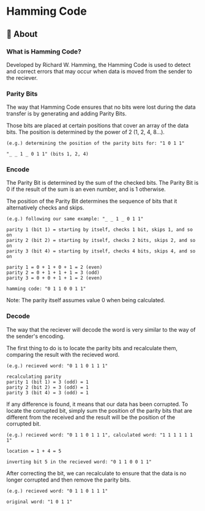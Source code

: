 # Hamming Code


## :pushpin: About


### What is Hamming Code?
Developed by Richard W. Hamming, the Hamming Code is used to detect and correct errors that may occur when data is moved from the sender to the reciever.


### Parity Bits
The way that Hamming Code ensures that no bits were lost during the data transfer is by generating and adding Parity Bits.

Those bits are placed at certain positions that cover an array of the data bits. The position is determined by the power of 2 (1, 2, 4, 8...).

    (e.g.) determining the position of the parity bits for: "1 0 1 1"
    
    "_ _ 1 _ 0 1 1" (bits 1, 2, 4)


### Encode
The Parity Bit is determined by the sum of the checked bits. The Parity Bit is 0 if the result of the sum is an even number, and is 1 otherwise.

The position of the Parity Bit determines the sequence of bits that it alternatively checks and skips.

    (e.g.) following our same example: "_ _ 1 _ 0 1 1"
    
    parity 1 (bit 1) = starting by itself, checks 1 bit, skips 1, and so on 
    parity 2 (bit 2) = starting by itself, checks 2 bits, skips 2, and so on 
    parity 3 (bit 4) = starting by itself, checks 4 bits, skips 4, and so on
    
    parity 1 = 0 + 1 + 0 + 1 = 2 (even)
    parity 2 = 0 + 1 + 1 + 1 = 3 (odd)
    parity 3 = 0 + 0 + 1 + 1 = 2 (even)
    
    hamming code: "0 1 1 0 0 1 1"
Note: The parity itself assumes value 0 when being calculated.


### Decode
The way that the reciever will decode the word is very similar to the way of the sender's encoding.

The first thing to do is to locate the parity bits and recalculate them, comparing the result with the recieved word.

    (e.g.) recieved word: "0 1 1 0 1 1 1"
    
    recalculating parity
    parity 1 (bit 1) = 3 (odd) = 1
    parity 2 (bit 2) = 3 (odd) = 1
    parity 3 (bit 4) = 3 (odd) = 1

If any difference is found, it means that our data has been corrupted.
To locate the corrupted bit, simply sum the position of the parity bits that are different from the received and the result will be the position of the corrupted bit.
    
    (e.g.) recieved word: "0 1 1 0 1 1 1", calculated word: "1 1 1 1 1 1 1"
    
    location = 1 + 4 = 5
    
    inverting bit 5 in the recieved word: "0 1 1 0 0 1 1"


After correcting the bit, we can recalculate to ensure that the data is no longer corrupted and then remove the parity bits.

    (e.g.) recieved word: "0 1 1 0 1 1 1"
    
    original word: "1 0 1 1"
